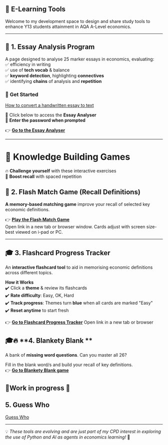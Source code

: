 ## 📌 E-Learning Tools 
Welcome to my development space to design and share study tools to enhance Y13 students attainment in AQA A-Level economics.  

---

## 📝 **1. Essay Analysis Program**  
A page designed to analyse 25 marker essays in economics, evaluating:  
  ✅ efficiency in writing  
  ✅ use of **tech vocab** & balance  
  ✅ **keyword detection**, highlighting **connectives**  
  ✅ identifying **chains** of analysis and **repetition** 

### 🚀 **Get Started**  
[How to convert a handwritten essay to text](Handwriting/convert_handwriting.html)

🔹 Click below to access the **Essay Analyser**  
🔹 **Enter the password when prompted**  

👉 **[Go to the Essay Analyser](dsanamycc20plus4.html)**  

---
# 🎯 **Knowledge Building Games**
🔥 **Challenge yourself** with these interactive exercises  
🧠 **Boost recall** with spaced repetition 

## 🎯 **2. Flash Match Game** (Recall Definitions)  
**A memory-based matching game** improve your recall of selected key economic definitions.  

👉 **[Play the Flash Match Game](matchinggamekl.html)**  
Open link in a new tab or browser window. Cards adjust with screen size- best viewed on i-pad or PC.

---

## 🎓 **3. Flashcard Progress Tracker**  
An **interactive flashcard tool** to aid in memorising economic definitions across different topics.

 **How it Works**  
✔️  Click a **theme** & review its flashcards  
✔️ **Rate difficulty**: Easy, OK, Hard  
✔️ **Track progress**: Themes turn **blue** when all cards are marked "Easy"  
✔️ **Reset anytime** to start fresh  

👉 **[Go to Flashcard Progress Tracker](Flashcardprogress8.html)**
Open link in a new tab or browser 

## 🎓🔥 **4. Blankety Blank **  
A bank of **missing word questions**. Can you master all 26?

Fill in the blank word/s and build your recall of key definitions.  
👉 **[Go to Blankety Blank game](blanketyblank2.html)**

 ## 🚧Work in progress 🚧 ##  
 
## 5. Guess Who ##

 [Guess Who](Guesswho/guesswho2.html)



---

💡 *These tools are evolving and are just part of my CPD interest in exploring the use of Python and AI as agents in economics learning!* 🚀  

